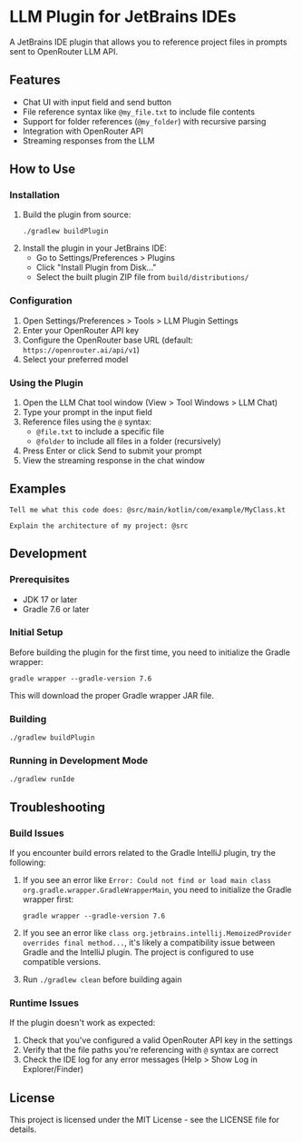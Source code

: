 # LLM Plugin for JetBrains IDEs

A JetBrains IDE plugin that allows you to reference project files in prompts sent to OpenRouter LLM API.

## Features

- Chat UI with input field and send button
- File reference syntax like `@my_file.txt` to include file contents
- Support for folder references (`@my_folder`) with recursive parsing
- Integration with OpenRouter API
- Streaming responses from the LLM

## How to Use

### Installation

1. Build the plugin from source:
   ```
   ./gradlew buildPlugin
   ```
2. Install the plugin in your JetBrains IDE:
   - Go to Settings/Preferences > Plugins
   - Click "Install Plugin from Disk..."
   - Select the built plugin ZIP file from `build/distributions/`

### Configuration

1. Open Settings/Preferences > Tools > LLM Plugin Settings
2. Enter your OpenRouter API key
3. Configure the OpenRouter base URL (default: `https://openrouter.ai/api/v1`)
4. Select your preferred model

### Using the Plugin

1. Open the LLM Chat tool window (View > Tool Windows > LLM Chat)
2. Type your prompt in the input field
3. Reference files using the `@` syntax:
   - `@file.txt` to include a specific file
   - `@folder` to include all files in a folder (recursively)
4. Press Enter or click Send to submit your prompt
5. View the streaming response in the chat window

## Examples

```
Tell me what this code does: @src/main/kotlin/com/example/MyClass.kt
```

```
Explain the architecture of my project: @src
```

## Development

### Prerequisites

- JDK 17 or later
- Gradle 7.6 or later

### Initial Setup

Before building the plugin for the first time, you need to initialize the Gradle wrapper:

```
gradle wrapper --gradle-version 7.6
```

This will download the proper Gradle wrapper JAR file.

### Building

```
./gradlew buildPlugin
```

### Running in Development Mode

```
./gradlew runIde
```

## Troubleshooting

### Build Issues

If you encounter build errors related to the Gradle IntelliJ plugin, try the following:

1. If you see an error like `Error: Could not find or load main class org.gradle.wrapper.GradleWrapperMain`, you need to initialize the Gradle wrapper first:
   ```
   gradle wrapper --gradle-version 7.6
   ```

2. If you see an error like `class org.jetbrains.intellij.MemoizedProvider overrides final method...`, it's likely a compatibility issue between Gradle and the IntelliJ plugin. The project is configured to use compatible versions.

3. Run `./gradlew clean` before building again

### Runtime Issues

If the plugin doesn't work as expected:

1. Check that you've configured a valid OpenRouter API key in the settings
2. Verify that the file paths you're referencing with `@` syntax are correct
3. Check the IDE log for any error messages (Help > Show Log in Explorer/Finder)

## License

This project is licensed under the MIT License - see the LICENSE file for details.
